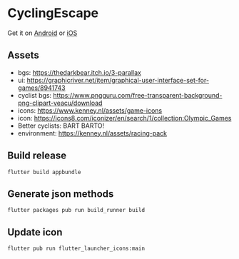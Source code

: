 # CyclingEscape

Get it on [Android](https://play.google.com/store/apps/details?id=be.wive.cyclingescape) or [iOS](https://apps.apple.com/us/app/cycling-escape/id1553634302#?platform=iphone)

## Assets
- bgs: https://thedarkbear.itch.io/3-parallax
- ui: https://graphicriver.net/item/graphical-user-interface-set-for-games/8941743
- cyclist bgs: https://www.pngguru.com/free-transparent-background-png-clipart-veacu/download
- icons: https://www.kenney.nl/assets/game-icons
- icon: https://icons8.com/iconizer/en/search/1/collection:Olympic_Games
- Better cyclists: BART BARTO!
- environment: https://kenney.nl/assets/racing-pack

## Build release
```
flutter build appbundle
```

## Generate json methods
```
flutter packages pub run build_runner build
```

## Update icon
```
flutter pub run flutter_launcher_icons:main
```
